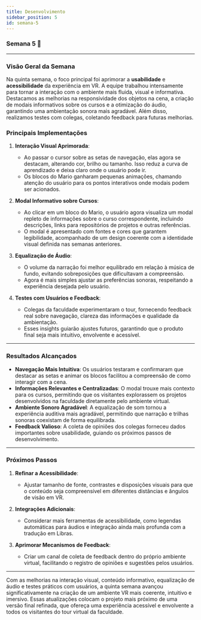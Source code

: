 ```yaml
---
title: Desenvolvimento
sidebar_position: 5
id: semana-5
---
```


### **Semana 5 🚀**

---

### **Visão Geral da Semana**

Na quinta semana, o foco principal foi aprimorar a **usabilidade** e **acessibilidade** da experiência em VR. A equipe trabalhou intensamente para tornar a interação com o ambiente mais fluida, visual e informativa. Destacamos as melhorias na responsividade dos objetos na cena, a criação de modais informativos sobre os cursos e a otimização do áudio, garantindo uma ambientação sonora mais agradável. Além disso, realizamos testes com colegas, coletando feedback para futuras melhorias.


### **Principais Implementações**

1. **Interação Visual Aprimorada**:  
   - Ao passar o cursor sobre as setas de navegação, elas agora se destacam, alterando cor, brilho ou tamanho. Isso reduz a curva de aprendizado e deixa claro onde o usuário pode ir.  
   - Os blocos do Mario ganharam pequenas animações, chamando atenção do usuário para os pontos interativos onde modais podem ser acionados.

2. **Modal Informativo sobre Cursos**:  
   - Ao clicar em um bloco do Mario, o usuário agora visualiza um modal repleto de informações sobre o curso correspondente, incluindo descrições, links para repositórios de projetos e outras referências.  
   - O modal é apresentado com fontes e cores que garantem legibilidade, acompanhado de um design coerente com a identidade visual definida nas semanas anteriores.

3. **Equalização de Áudio**:  
   - O volume da narração foi melhor equilibrado em relação à música de fundo, evitando sobreposições que dificultavam a compreensão.  
   - Agora é mais simples ajustar as preferências sonoras, respeitando a experiência desejada pelo usuário.

4. **Testes com Usuários e Feedback**:  
   - Colegas da faculdade experimentaram o tour, fornecendo feedback real sobre navegação, clareza das informações e qualidade da ambientação.  
   - Esses insights guiarão ajustes futuros, garantindo que o produto final seja mais intuitivo, envolvente e acessível.

---

### **Resultados Alcançados**

- **Navegação Mais Intuitiva**: Os usuários testaram e confirmaram que destacar as setas e animar os blocos facilitou a compreensão de como interagir com a cena.
- **Informações Relevantes e Centralizadas**: O modal trouxe mais contexto para os cursos, permitindo que os visitantes explorassem os projetos desenvolvidos na faculdade diretamente pelo ambiente virtual.
- **Ambiente Sonoro Agradável**: A equalização de som tornou a experiência auditiva mais agradável, permitindo que narração e trilhas sonoras coexistam de forma equilibrada.
- **Feedback Valioso**: A coleta de opiniões dos colegas forneceu dados importantes sobre usabilidade, guiando os próximos passos de desenvolvimento.

---

### **Próximos Passos**

1. **Refinar a Acessibilidade**:  
   - Ajustar tamanho de fonte, contrastes e disposições visuais para que o conteúdo seja compreensível em diferentes distâncias e ângulos de visão em VR.

2. **Integrações Adicionais**:  
   - Considerar mais ferramentas de acessibilidade, como legendas automáticas para áudios e integração ainda mais profunda com a tradução em Libras.

3. **Aprimorar Mecanismos de Feedback**:  
   - Criar um canal de coleta de feedback dentro do próprio ambiente virtual, facilitando o registro de opiniões e sugestões pelos usuários.

---

Com as melhorias na interação visual, conteúdo informativo, equalização de áudio e testes práticos com usuários, a quinta semana avançou significativamente na criação de um ambiente VR mais coerente, intuitivo e imersivo. Essas atualizações colocam o projeto mais próximo de uma versão final refinada, que ofereça uma experiência acessível e envolvente a todos os visitantes do tour virtual da faculdade.


